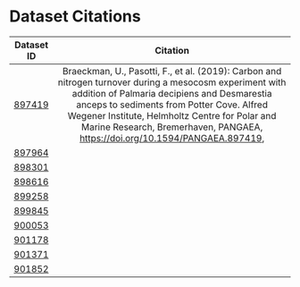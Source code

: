 # Dataset Citations

| Dataset ID       | Citation |
| ------------- |:-------------:| 
|[897419](http://ws.pangaea.de/oai/provider?verb=GetRecord&identifier=oai:pangaea.de:doi:10.1594/PANGAEA.897419&metadataPrefix=pan_md)|Braeckman, U., Pasotti, F., et al. (2019): Carbon and nitrogen turnover during a mesocosm experiment with addition of Palmaria decipiens and Desmarestia anceps to sediments from Potter Cove. Alfred Wegener Institute, Helmholtz Centre for Polar and Marine Research, Bremerhaven, PANGAEA, https://doi.org/10.1594/PANGAEA.897419,|
|[897964](http://ws.pangaea.de/oai/provider?verb=GetRecord&identifier=oai:pangaea.de:doi:10.1594/PANGAEA.897964&metadataPrefix=pan_md)||
|[898301](http://ws.pangaea.de/oai/provider?verb=GetRecord&identifier=oai:pangaea.de:doi:10.1594/PANGAEA.898301&metadataPrefix=pan_md)||
|[898616](http://ws.pangaea.de/oai/provider?verb=GetRecord&identifier=oai:pangaea.de:doi:10.1594/PANGAEA.898616&metadataPrefix=pan_md)||
|[899258](http://ws.pangaea.de/oai/provider?verb=GetRecord&identifier=oai:pangaea.de:doi:10.1594/PANGAEA.899258&metadataPrefix=pan_md)||
|[899845](http://ws.pangaea.de/oai/provider?verb=GetRecord&identifier=oai:pangaea.de:doi:10.1594/PANGAEA.899845&metadataPrefix=pan_md)||
|[900053](http://ws.pangaea.de/oai/provider?verb=GetRecord&identifier=oai:pangaea.de:doi:10.1594/PANGAEA.900053&metadataPrefix=pan_md)||
|[901178](http://ws.pangaea.de/oai/provider?verb=GetRecord&identifier=oai:pangaea.de:doi:10.1594/PANGAEA.901178&metadataPrefix=pan_md)||
|[901371](http://ws.pangaea.de/oai/provider?verb=GetRecord&identifier=oai:pangaea.de:doi:10.1594/PANGAEA.901371&metadataPrefix=pan_md)||
|[901852](http://ws.pangaea.de/oai/provider?verb=GetRecord&identifier=oai:pangaea.de:doi:10.1594/PANGAEA.901852&metadataPrefix=pan_md)||
